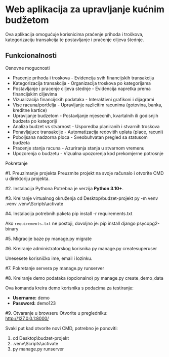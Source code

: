 # Web aplikacija za upravljanje kućnim budžetom

Ova aplikacija omogućuje korisnicima praćenje prihoda i troškova, kategorizaciju transakcija te postavljanje i praćenje ciljeva štednje.

## Funkcionalnosti  

Osnovne mogucnosti  
- Pracenje prihoda i troskova - Evidencija svih financijskih transakcija  
- Kategorizacija transakcija - Organizacija troskova po kategorijama  
- Postavljanje i pracenje ciljeva stednje - Evidencija napretka prema financijskim ciljevima  
- Vizualizacija financijskih podataka - Interaktivni grafikoni i dijagrami  
- Vise racuna/portfelja - Upravljanje razlicitim racunima (gotovina, banka, kreditne kartice)  
- Upravljanje budzetom - Postavljanje mjesecnih, kvartalnih ili godisnjih budzeta po kategoriji  
- Analiza budzet vs stvarnost - Usporedba planiranih i stvarnih troskova  
- Ponavljajuce transakcije - Automatizacija redovitih uplata (place, racuni)  
- Poboljsana nadzorna ploca - Sveobuhvatan pregled sa statusom budzeta  
- Pracenje stanja racuna - Azuriranja stanja u stvarnom vremenu  
- Upozorenja o budzetu - Vizualna upozorenja kod prekomjerne potrosnje  


Pokretanje

#1. Preuzimanje projekta
Preuzmite projekt na svoje računalo i otvorite CMD u direktoriju projekta.

#2. Instalacija Pythona
Potrebna je verzija **Python 3.10+**.  

#3. Kreiranje virtualnog okruženja
cd Desktop\budzet-projekt
py -m venv .venv
.venv\Scripts\activate


#4. Instalacija potrebnih paketa
pip install -r requirements.txt

Ako `requirements.txt` ne postoji, dovoljno je:
pip install django psycopg2-binary


#5. Migracije baze
py manage.py migrate


#6. Kreiranje administratorskog korisnika
py manage.py createsuperuser

Unesesete korisničko ime, email i lozinku.  

#7. Pokretanje servera
py manage.py runserver

#8. Kreiranje demo podataka (opcionalno)
py manage.py create_demo_data

Ova komanda kreira demo korisnika s podacima za testiranje:
- **Username:** demo
- **Password:** demo123

#9. Otvaranje u browseru
Otvorite u pregledniku:  
http://127.0.0.1:8000/



 Svaki put kad otvorite novi CMD, potrebno je ponoviti:
  1. cd Desktop\budzet-projekt  
  2. .venv\Scripts\activate
  3. py manage.py runserver